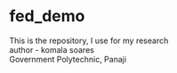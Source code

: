 # fed_demo
This is the repository, I use for my research
<br>
author - komala soares
<br>
Government Polytechnic, Panaji
